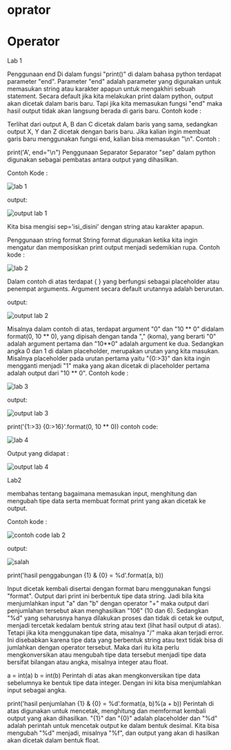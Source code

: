 # oprator
# Operator
Lab 1

Penggunaan end
Di dalam fungsi "print()" di dalam bahasa python terdapat parameter "end". Parameter "end" adalah parameter yang digunakan untuk memasukan string atau karakter apapun untuk mengakhiri sebuah statement. Secara default jika kita melakukan print dalam python, output akan dicetak dalam baris baru. Tapi jika kita memasukan fungsi "end" maka hasil output tidak akan langsung berada di garis baru. Contoh kode :

Terlihat dari output A, B dan C dicetak dalam baris yang sama, sedangkan output X, Y dan Z dicetak dengan baris baru. Jika kalian ingin membuat garis baru menggunakan fungsi end, kalian bisa memasukan "\n".
Contoh :

print('A', end="\n") 
Penggunaan Separator
Separator "sep" dalam python digunakan sebagai pembatas antara output yang dihasilkan.

Contoh Kode :

![lab 1](https://user-images.githubusercontent.com/56498195/68079013-87a43f00-fe14-11e9-9f46-ae015db79d90.PNG)

output:

![output lab 1](https://user-images.githubusercontent.com/56498195/68079024-d9e56000-fe14-11e9-81e6-103b8817e8b9.PNG)


Kita bisa mengisi sep='isi_disini' dengan string atau karakter apapun.

Penggunaan string format
String format digunakan ketika kita ingin mengatur dan memposiskan print output menjadi sedemikian rupa.
Contoh kode :

![lab 2](https://user-images.githubusercontent.com/56498195/68079043-30eb3500-fe15-11e9-95fa-7a46b1171af3.PNG)



Dalam contoh di atas terdapat { } yang berfungsi sebagai placeholder atau penempat arguments. Argument secara default urutannya adalah berurutan.

output:


![output lab 2](https://user-images.githubusercontent.com/56498195/68079061-917a7200-fe15-11e9-8d09-b927762b0b19.PNG)



Misalnya dalam contoh di atas, terdapat argument "0" dan "10 ** 0" didalam format(0, 10 ** 0), yang dipisah dengan tanda "," (koma), yang berarti "0" adalah argument pertama dan "10**0" adalah argument ke dua. Sedangkan angka 0 dan 1 di dalam placeholder, merupakan urutan yang kita masukan. Misalnya placeholder pada urutan pertama yaitu "{0:>3}" dan kita ingin mengganti menjadi "1" maka yang akan dicetak di placeholder pertama adalah output dari "10 ** 0". Contoh kode :


![lab 3](https://user-images.githubusercontent.com/56498195/68079080-05b51580-fe16-11e9-9d52-7682bf724b45.PNG)


output:


![output lab 3](https://user-images.githubusercontent.com/56498195/68079082-0e0d5080-fe16-11e9-97af-75d011a93382.PNG)

print('{1:>3} {0:>16}'.format(0, 10 ** 0))
contoh code:


![lab 4](https://user-images.githubusercontent.com/56498195/68079083-182f4f00-fe16-11e9-9e5d-b60710b55c89.PNG)



Output yang didapat :


![output lab 4](https://user-images.githubusercontent.com/56498195/68079089-1feef380-fe16-11e9-9e9b-49066be55303.PNG)



Lab2

membahas tentang bagaimana memasukan input, menghitung dan mengubah tipe data serta membuat format print yang akan dicetak ke output.

Contoh kode :


![contoh code lab 2](https://user-images.githubusercontent.com/56498195/68079603-bc1cf880-fe1e-11e9-9748-25f0411bd798.PNG)


output:


![salah](https://user-images.githubusercontent.com/56498195/68079608-c7702400-fe1e-11e9-8356-bb751249cabe.PNG)


print('hasil penggabungan {1} & {0} = %d'.format(a, b))

Input dicetak kembali disertai dengan format baru menggunakan fungsi "format". Output dari print ini berbentuk tipe data string. Jadi bila kita menjumlahkan input "a" dan "b" dengan operator "+" maka output dari penjumlahan tersebut akan menghasilkan "106" (10 dan 6). Sedangkan "%d" yang seharusnya hanya dilakukan proses dan tidak di cetak ke output, menjadi tercetak kedalam bentuk string atau text (lihat hasil output di atas). Tetapi jika kita menggunakan tipe data, misalnya "/" maka akan terjadi error. Ini disebabkan karena tipe data yang berbentuk string atau text tidak bisa di jumlahkan dengan operator tersebut. Maka dari itu kita perlu mengkonversikan atau mengubah tipe data tersebut menjadi tipe data bersifat bilangan atau angka, misalnya integer atau float.

a = int(a)
b = int(b)
Perintah di atas akan mengkonversikan tipe data sebelumnya ke bentuk tipe data integer. Dengan ini kita bisa menjumlahkan input sebagai angka.

print('hasil penjumlahan {1} & {0} = %d'.format(a, b)%(a + b))
Perintah di atas digunakan untuk mencetak, menghitung dan memformat kembali output yang akan dihasilkan. "{1}" dan "{0}" adalah placeholder dan "%d" adalah perintah untuk mencetak output ke dalam bentuk desimal. Kita bisa mengubah "%d" menjadi, misalnya "%f", dan output yang akan di hasilkan akan dicetak dalam bentuk float.




